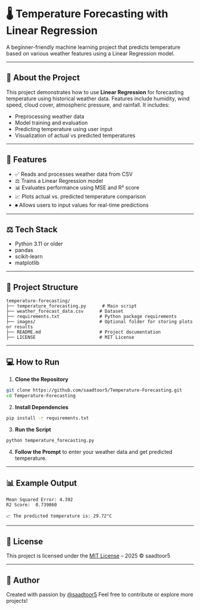 # 🌡️ Temperature Forecasting with Linear Regression

A beginner-friendly machine learning project that predicts temperature based on various weather features using a Linear Regression model.

---

## 🧪 About the Project

This project demonstrates how to use **Linear Regression** for forecasting temperature using historical weather data. Features include humidity, wind speed, cloud cover, atmospheric pressure, and rainfall. It includes:

* Preprocessing weather data
* Model training and evaluation
* Predicting temperature using user input
* Visualization of actual vs predicted temperatures

---

## 🚀 Features

* ✅ Reads and processes weather data from CSV
* ⚖️ Trains a Linear Regression model
* 📊 Evaluates performance using MSE and R² score
* 📈 Plots actual vs. predicted temperature comparison
* ⏺ Allows users to input values for real-time predictions

---

## ⚖️ Tech Stack

* Python 3.11 or older
* pandas
* scikit-learn
* matplotlib

---

## 📁 Project Structure

```
temperature-forecasting/
├── temperature_forecasting.py      # Main script
├── weather_forecast_data.csv      # Dataset
├── requirements.txt               # Python package requirements
├── images/                        # Optional folder for storing plots or results
├── README.md                      # Project documentation
├── LICENSE                        # MIT License
```

---

## 💻 How to Run

1. **Clone the Repository**

```bash
git clone https://github.com/saadtoor5/Temperature-Forecasting.git
cd Temperature-Forecasting
```

2. **Install Dependencies**

```bash
pip install -r requirements.txt
```

3. **Run the Script**

```bash
python temperature_forecasting.py
```

4. **Follow the Prompt** to enter your weather data and get predicted temperature.

---

## 📊 Example Output

```
Mean Squared Error: 4.392
R2 Score:  0.739860

📈 The predicted temperature is: 29.72°C
```

---

## 📜 License

This project is licensed under the [MIT License](LICENSE) – 2025 © saadtoor5

---

## 👤 Author

Created with passion by [@saadtoor5](https://github.com/saadtoor5)
Feel free to contribute or explore more projects!
